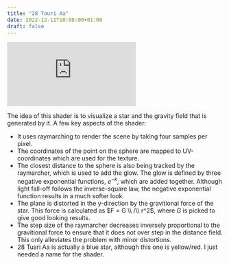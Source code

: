 ```yaml
---
title: "28 Tauri Aa"
date: 2022-12-11T10:08:00+01:00
draft: false
---
```


<iframe frameborder="0" src="https://www.shadertoy.com/embed/ds2SDw?gui=false&t=0&paused=false&muted=false" allowfullscreen></iframe>

The idea of this shader is to visualize a star and the gravity field that is generated by it. A few key aspects of the shader:


 * It uses raymarching to render the scene by taking four samples per pixel.
 * The coordinates of the point on the sphere are mapped to UV-coordinates which are used for the texture.
 * The closest distance to the sphere is also being tracked by the raymarcher, which is used to add the glow. The glow is defined by three negative exponential functions, $e^{-k}$, which are added together. Although light fall-off follows the inverse-square law, the negative exponential function results in a much softer look.
 * The plane is distorted in the y-direction by the gravitional force of the star. This force is calculated as $F = G \\ /\\ r^2$, where $G$ is picked to give good looking results.
 * The step size of the raymarcher decreases inversely proportional to the gravitional force to ensure that it does not over step in the distance field. This only alleviates the problem with minor distortions.
 * 28 Tuari Aa is actually a blue star, although this one is yellow/red. I just needed a name for the shader.